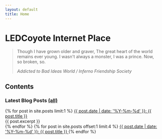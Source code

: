 ```yaml
---
layout: default
title: Home
---
```


# LEDCoyote Internet Place
> Though I have grown older and graver,
> The great heart of the world remains ever young.
> I wasn't always a monster, I was a prince.
> Now, so broken, so.
>
> _Addicted to Bad Ideas_
> _World / Inferno Friendship Society_

## Contents

### Latest Blog Posts [(all)](/blog)
<div class="home-blog-list">
{% for post in site.posts limit:1 %}
<a class="home-post-link" href="{{ post.url }}">
  {{ post.date | date: '%Y-%m-%d' }}: {{ post.title }}
</a>
<div class="home-excerpt">
  {{ post.excerpt }}
</div>
{% endfor %}
{% for post in site.posts offset:1 limit:4 %}
<a class="home-post-link" href="{{ post.url }}">
  {{ post.date | date: '%Y-%m-%d' }}: {{ post.title }}
</a>
{% endfor %}
</div>

<!--
### Essays
placeholder
-->

<!--
### Stories & Poems
-->